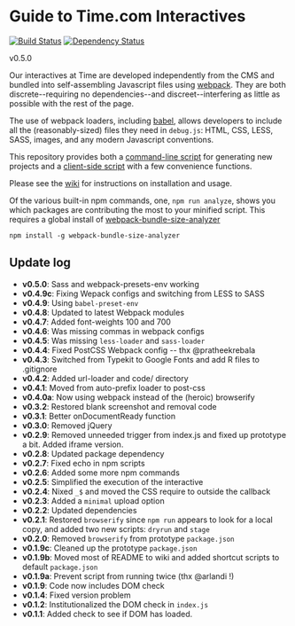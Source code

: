 Guide to Time.com Interactives
====

[![Build Status](https://travis-ci.org/TimeMagazine/time-interactive.png)](https://travis-ci.org/TimeMagazine/time-interactive) 
[![Dependency Status](https://david-dm.org/TimeMagazine/time-interactive.svg)](https://david-dm.org/TimeMagazine/time-interactive)

v0.5.0

Our interactives at Time are developed independently from the CMS and bundled into self-assembling Javascript files using [webpack](https://webpack.github.io/). They are both discrete--requiring no dependencies--and discreet--interfering as little as possible with the rest of the page. 

The use of webpack loaders, including [babel](https://babeljs.io/), allows developers to include all the (reasonably-sized) files they need in `debug.js`: HTML, CSS, LESS, SASS, images, and any modern Javascript conventions.

This repository provides both a [command-line script](https://github.com/TimeMagazine/time-interactive/blob/master/bin/generate.js) for generating new projects and a [client-side script](https://github.com/TimeMagazine/time-interactive/blob/master/index.js) with a few convenience functions.

Please see the [wiki](https://github.com/TimeMagazine/time-interactive/wiki) for instructions on installation and usage. 

Of the various built-in npm commands, one, `npm run analyze`, shows you which packages are contributing the most to your minified script. This requires a global install of [webpack-bundle-size-analyzer](https://github.com/robertknight/webpack-bundle-size-analyzer)

	npm install -g webpack-bundle-size-analyzer

## Update log
+ **v0.5.0**: Sass and webpack-presets-env working
+ **v0.4.9c**: Fixing Wepack configs and switching from LESS to SASS
+ **v0.4.9**: Using `babel-preset-env`
+ **v0.4.8**: Updated to latest Webpack modules
+ **v0.4.7**: Added font-weights 100 and 700
+ **v0.4.6**: Was missing commas in webpack configs
+ **v0.4.5**: Was missing `less-loader` and `sass-loader`
+ **v0.4.4**: Fixed PostCSS Webpack config -- thx @pratheekrebala
+ **v0.4.3**: Switched from Typekit to Google Fonts and add R files to .gitignore
+ **v0.4.2**: Added url-loader and code/ directory 
+ **v0.4.1**: Moved from auto-prefix loader to post-css
+ **v0.4.0a**: Now using webpack instead of the (heroic) browserify
+ **v0.3.2**: Restored blank screenshot and removal code
+ **v0.3.1**: Better onDocumentReady function
+ **v0.3.0**: Removed jQuery
+ **v0.2.9**: Removed unneeded trigger from index.js and fixed up prototype a bit. Added iframe version.
+ **v0.2.8**: Updated package dependency
+ **v0.2.7**: Fixed echo in npm scripts
+ **v0.2.6**: Added some more npm commands
+ **v0.2.5**: Simplified the execution of the interactive
+ **v0.2.4**: Nixed `_$` and moved the CSS require to outside the callback
+ **v0.2.3**: Added a `minimal` upload option
+ **v0.2.2**: Updated dependencies
+ **v0.2.1**: Restored `browserify` since `npm run` appears to look for a local copy, and added two new scripts: `dryrun` and `stage`
+ **v0.2.0**: Removed `browserify` from prototype `package.json`
+ **v0.1.9c**: Cleaned up the prototype `package.json`
+ **v0.1.9b**: Moved most of README to wiki and added shortcut scripts to default `package.json`
+ **v0.1.9a**: Prevent script from running twice (thx @arlandi !)
+ **v0.1.9**: Code now includes DOM check
+ **v0.1.4**: Fixed version problem
+ **v0.1.2**: Institutionalized the DOM check in `index.js`
+ **v0.1.1**: Added check to see if DOM has loaded.